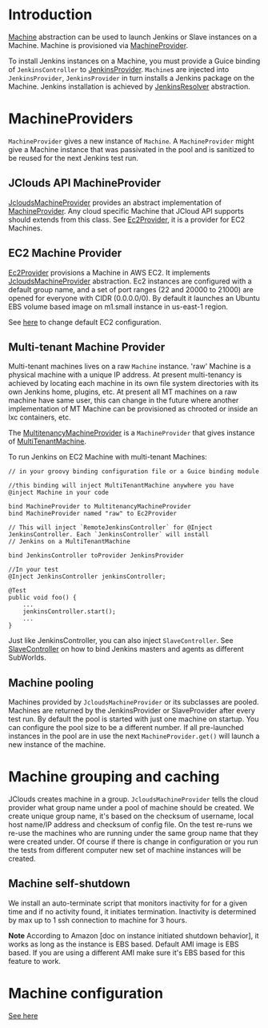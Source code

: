 # Introduction

[Machine](../src/main/java/org/jenkinsci/test/acceptance/machine/Machine.java) abstraction can be used to launch Jenkins
or Slave instances on a Machine. Machine is provisioned via
[MachineProvider](../src/main/java/org/jenkinsci/test/acceptance/machine/MachineProvider.java).

To install Jenkins instances on a Machine, you must provide a Guice binding of `JenkinsController` to
[JenkinsProvider](../src/main/java/org/jenkinsci/test/acceptance/machine/JenkinsProvider.java).
`Machine`s are injected into `JenkinsProvider`, `JenkinsProvider` in turn installs a Jenkins package on the Machine.
Jenkins installation is achieved by [JenkinsResolver](../src/main/java/org/jenkinsci/test/acceptance/resolver/JenkinsResolver.java) abstraction.

# MachineProviders

`MachineProvider` gives a new instance of `Machine`. A `MachineProvider` might give a Machine instance that was passivated
in the pool and is sanitized to be reused for the next Jenkins test run.


## JClouds API MachineProvider

[JcloudsMachineProvider](../src/main/java/org/jenkinsci/test/acceptance/machine/JcloudsMachineProvider.java) provides an abstract
implementation of [MachineProvider](../src/main/java/org/jenkinsci/test/acceptance/machine/JcloudsMachineProvider.java).
Any cloud specific Machine that JCloud API supports should extends from this class.
See [Ec2Provider](../src/main/java/org/jenkinsci/test/acceptance/machine/Ec2Provider.java),
it is a provider for EC2 Machines.


## EC2 Machine Provider

[Ec2Provider](../src/main/java/org/jenkinsci/test/acceptance/machine/Ec2Provider.java) provisions a Machine in AWS EC2.
It implements [JcloudsMachineProvider](../src/main/java/org/jenkinsci/test/acceptance/machine/JcloudsMachineProvider.java) abstraction.
Ec2 instances are configured with a default group name, and a set of port ranges (22 and 20000 to 21000) are opened for everyone with CIDR (0.0.0.0/0).
By default it launches an Ubuntu EBS volume based image on m1.small instance in us-east-1 region.

See [here](MACHINE-CONFIG.md) to change default EC2 configuration.

## Multi-tenant Machine Provider

Multi-tenant machines lives on a raw `Machine` instance. 'raw' Machine is a physical machine with a unique IP address.
At present multi-tenancy is achieved by locating each machine in its own file system directories with its own Jenkins
home, plugins, etc. At present all MT machines on a raw machine have same user, this can change in the future where another
implementation of MT Machine can be provisioned as chrooted or inside an lxc containers, etc.

The [MultitenancyMachineProvider](../src/main/java/org/jenkinsci/test/acceptance/machine/MultitenancyMachineProvider.java) is a
`MachineProvider` that gives instance of [MultiTenantMachine](../src/main/java/org/jenkinsci/test/acceptance/machine/MultiTentMachine.java).

To run Jenkins on EC2 Machine with multi-tenant Machines:

    // in your groovy binding configuration file or a Guice binding module

    //this binding will inject MultiTenantMachine anywhere you have @inject Machine in your code

    bind MachineProvider to MultitenancyMachineProvider
    bind MachineProvider named "raw" to Ec2Provider

    // This will inject `RemoteJenkinsController` for @Inject JenkinsController. Each `JenkinsController` will install
    // Jenkins on a MultiTenantMachine

    bind JenkinsController toProvider JenkinsProvider

    //In your test
    @Inject JenkinsController jenkinsController;

    @Test
    public void foo() {
        ...
        jenkinsController.start();
        ...
    }

Just like JenkinsController, you can also inject `SlaveController`. See [SlaveController](AGENT.md) on how to bind Jenkins
masters and agents as different SubWorlds.

## Machine pooling

Machines provided by `JcloudsMachineProvider` or its subclasses are pooled.
Machines are returned by the JenkinsProvider or SlaveProvider after every test run.
By default the pool is started with just one machine on startup.
You can configure the pool size to be a different number.
If all pre-launched instances in the pool are in use the next `MachineProvider.get()`
  will launch a new instance of the machine.

# Machine grouping and caching

JClouds creates machine in a group.
`JcloudsMachineProvider` tells the cloud provider what group name under a pool of machine should be created.
We create unique group name, it's based on the checksum of username, local host name/IP address and checksum of config file.
On the test re-runs we re-use the machines who are running under the same group name that they were created under.
Of course if there is change in configuration or you run the tests from different computer new set of machine instances will be created.

## Machine self-shutdown

We install an auto-terminate script that monitors inactivity for for a given time and if no activity found, it initiates termination.
Inactivity is determined by max up to 1 ssh connection to machine for 3 hours.

**Note** According to Amazon [doc on instance initiated shutdown behavior], it works as long as the instance is EBS based.
Default AMI image is EBS based. If you are using a different AMI make sure it's EBS based for this feature to work.


# Machine configuration
[See here](MACHINE-CONFIG.md)
